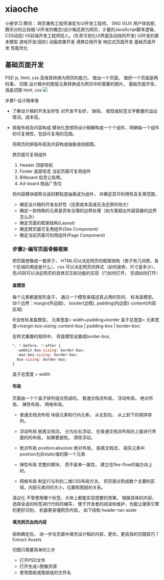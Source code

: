 # xiaoche
小册学习
腾讯： 网页重构工程师演变为UI开发工程师。
SNG ISUX 用户体验部,腾讯分的比较细
UI开发的概念(设计稿还原为网页，少量的JavaScript脚本逻辑，CSS动态)
h5前端开发工程师招人。(负责可视化UI界面及动效的开发)
UI开发的基本模型
游戏开发(高阶)
动画效果开发
滑屏应用开发
响应式页面开发
基础页面开发
性能优化

## 基础页面开发
PSD js, html, css 高保真转换为网页的能力。
做出一个页面， 做好一个页面是两码事。
切图 设计稿中的图层元素转换成为网页中的需要的图片。
基础页面开发， 涵盖切图 html, css 
![](https://user-gold-cdn.xitu.io/2018/2/8/1617562903ac620a?imageView2/0/w/1280/h/960/format/webp/ignore-error/1)

步骤1-设计稿审查
* 了解设计稿的开发友好性
  对开发不友好， 缺陷， 按钮或标签文字数量的溢出情况。成本高。
* 排版布局及内容构成
  模块化思想将设计稿解构成一个个组件，明确每一个组件的可复用性，包括可复用的范围。

  将网页的排版布局及内容构成抽象成线框图。

  跨页面可复用组件
  1. Header 顶部导航
  2. Footer 底部信息
  当前页面可复用组件
  1. Billboard 信息公告牌。
  2. Ad-board 商品广告位

  将内容模块按照合适的颗粒度抽离成为组件， 并确定其可利用性及复用范围， 
  + 确定设计稿的开发友好性（还原成本高或无法还原的地方）
  + 确定一些特殊的元素是否有合理的边界处理（如方案超出外层容器的边界怎么办）
  + 确定页面的框架结构(Layout)
  + 确定跨页面可复用组件(Site Component)
  + 确定当前页面可利用组件(Page Component)

  ### 步骤2-编写页面骨骼框架
  把页面想像成一套房子， HTML可以决定网页的框架结构（房子有几间房，各个区域的用途是什么），css 可以决定网页的样式（如何装修，尺寸是多少）， 而JS则可以决定网页的具体交互和功能的实现（门如何打开， 空调如何打开）

  #### 盒模型
    每个元素都是矩形盒子， 通过一个模型来描述其占用的空间， 标准盒模型。 四个边界：margin(外边距)， border(边框), padding(内边距) content(内容区域)

    IE没有标准盒模型， 
    元素宽度= width+padding+border
    盒子总宽度= 元素宽度+margin
    box-sizing: content-box | padding-box | border-box;

    在样式重置的规则中， 将盒模型设置成border-box, 
    ```js
    *, *:before, *:after {
      -webkit-box-sizing: border-box;
      -moz-box-sizing: border-box;
      box-sizing: border-box;
    }
    ```
    盒子总宽度 = width 

  #### 布局
    页面由一个个盒子排列组合而成的。
    普通文档流布局， 浮动布局， 绝对布局， 弹性布局， 网格布局。

    - 普通文档流布局
    块级元素和行内元素， 从左到右， 从上到下的顺序排列。
    - 浮动布局
    脱离文档流， 分为左右浮动， 在普通文档流布局的上面进行界面的的布局， 如果要避免， 清除浮动。

    - 绝对布局
      position:absolute 绝对布局， 脱离文档流， 祖先元素中position为非static值的第一个元素.
    
    - 弹性布局
      完整的模块， 而不是单一属性， 建立在flex-flow的轴方向上的。
    - 网格布局
      制定行与列的二维CSS布局方法， 将页面分割成数个主要的区域，内部元素间的大小，位置和图层的关系。 

    语议化
      不管使用哪个标签，大体上都能实现想要的效果。 
      根据具体的内容， 选择全适的标签进行代码的编写， 便于开发者的阅读和维护，也能让搜索引擎的更好识别。
      机器更易懂网页内容。
      如下结构
      header
      nav
      aside 
    
  #### 填充网页血肉内容
    结构确定后， 进一步往页面中填充设计稿的内容，更优，更高效的切图技巧？
    Extract Assets

    切图只需要简单的三步
    - 打开PSD文件
    - 打开生成>图像资源
    - 更改图层或图层组的文件名



